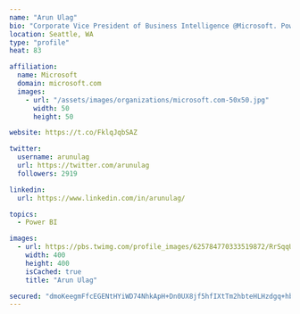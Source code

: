 ```yaml
---
name: "Arun Ulag"
bio: "Corporate Vice President of Business Intelligence @Microsoft. Power BI, Azure Analysis Services, SQL Server Analysis Services, SQL Server Reporting Services"
location: Seattle, WA
type: "profile"
heat: 83

affiliation:
  name: Microsoft
  domain: microsoft.com
  images:
    - url: "/assets/images/organizations/microsoft.com-50x50.jpg"
      width: 50
      height: 50

website: https://t.co/FklqJqbSAZ

twitter:
  username: arunulag
  url: https://twitter.com/arunulag
  followers: 2919

linkedin:
  url: https://www.linkedin.com/in/arunulag/

topics:
  - Power BI

images:
  - url: https://pbs.twimg.com/profile_images/625784770333519872/RrSqqUEZ_400x400.jpg
    width: 400
    height: 400
    isCached: true
    title: "Arun Ulag"

secured: "dmoKeegmFfcEGENtHYiWD74NhkApH+Dn0UX8jf5hfIXtTm2hbteHLHzdgq+hbkHiPwXuXiiKNrvhkZmuh6y+DDiGvd7hFMkxAZ0MKbUiTHENGstjW+nr4o5v0eGjq9JwEjBXaYbBoLumbAWfBATYtUI6+wkqE2INGHCZA/zCpF8T8caE4nclOPXnqx7sVbXBEb/I7GsCzrn6Y5Abo8mP++laDEoNFzoK8SNOuXl+YMEoEjfenWLKBlSGY4A+3TomjxS/V7x7PC+ZYAn2LkXFR9D9W3yL1gx8l9zBgznGBZ/goW67/RHMP2r0JqOJtnC1cKXSNkPRLbUN3SiZKWVDV29Vqaz8R4O1kYyrJtnXdxPjTqDq4O7sEMAys4lz9WND2KGqncyWvGQGh6JTACFutRF+FP2/9We97sYq+q0tSc8=;Dod3Fy+0NH+cZQuodia6AQ=="
---
```


